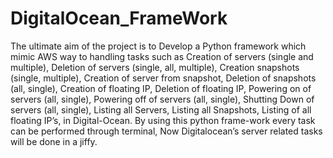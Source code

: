 # DigitalOcean_FrameWork
The ultimate aim of the project is to Develop a Python framework which mimic AWS way to handling tasks such as Creation of servers (single and multiple), Deletion of servers (single, all, multiple), Creation snapshots (single, multiple), Creation of server from snapshot, Deletion of snapshots (all, single), Creation of floating IP, Deletion of floating IP, Powering on of servers (all, single), Powering off of servers (all, single), Shutting Down of servers (all, single), Listing all Servers, Listing all Snapshots, Listing of all floating IP’s, in Digital-Ocean. By using this python frame-work every task can be performed through terminal, Now Digitalocean’s server related tasks will be done in a jiffy.
